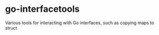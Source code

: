 go-interfacetools
=================

Various tools for interacting with Go interfaces, such as copying maps to struct
